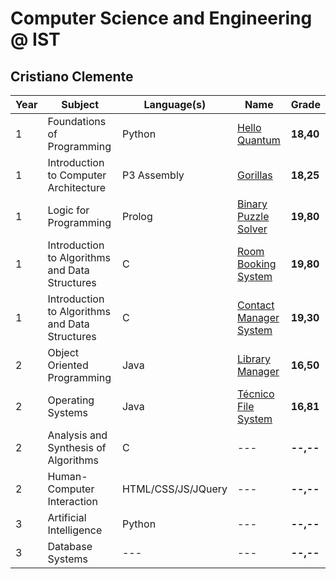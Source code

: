 # Computer Science and Engineering @ IST
## Cristiano Clemente

| Year | Subject | Language(s) | Name | Grade |
| ---- | ------- | ----------- | ---- | ----- |
| 1 | Foundations of Programming | Python | [Hello Quantum](/hello-quantum) | **18,40** |
| 1 | Introduction to Computer Architecture | P3 Assembly | [Gorillas](/gorillas) | **18,25** |
| 1 | Logic for Programming | Prolog | [Binary Puzzle Solver](/binary-puzzle-solver) | **19,80** |
| 1 | Introduction to Algorithms and Data Structures | C | [Room Booking System](/room-booking-system) | **19,80** |
| 1 | Introduction to Algorithms and Data Structures | C | [Contact Manager System](/contact-manager-system) | **19,30** |
| 2 | Object Oriented Programming | Java | [Library Manager](/library-manager) | **16,50** |
| 2 | Operating Systems | Java | [Técnico File System](/tecnico-fs) | **16,81** |
| 2 | Analysis and Synthesis of Algorithms | C | --- | **--,--** |
| 2 | Human-Computer Interaction | HTML/CSS/JS/JQuery | --- | **--,--** |
| 3 | Artificial Intelligence | Python | --- | **--,--** |
| 3 | Database Systems | --- | --- | **--,--** |
